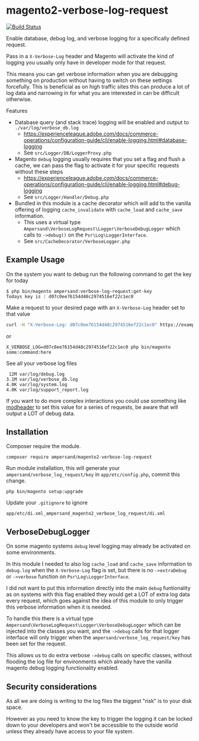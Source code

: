 # magento2-verbose-log-request

[![Build Status](https://travis-ci.com/AmpersandHQ/magento2-verbose-log-request.svg?token=4DzjEueYNQwZuk3ywXjG&branch=master)](https://app.travis-ci.com/AmpersandHQ/magento2-verbose-log-request)

Enable database, debug log, and verbose logging for a specifically defined request.

Pass in a `X-Verbose-Log` header and Magento will activate the kind of logging you usually only have in developer mode for that request. 

This means you can get verbose information when you are debugging something on production without having to switch on these settings forcefully. This is beneficial as on high traffic sites this can produce a lot of log data and narrowing in for what you are interested in can be difficult otherwise.

Features
- Database query (and stack trace) logging will be enabled and output to `./var/log/verbose_db.log`
  - https://experienceleague.adobe.com/docs/commerce-operations/configuration-guide/cli/enable-logging.html#database-logging
  - See `src/Logger/DB/LoggerProxy.php`
- Magento `debug` logging usually requires that you set a flag and flush a cache, we can pass the flag to activate it for your specific requests without these steps
  - https://experienceleague.adobe.com/docs/commerce-operations/configuration-guide/cli/enable-logging.html#debug-logging
  - See `src/Logger/Handler/Debug.php`
- Bundled in this module is a cache decorator which will add to the vanilla offering of logging `cache_invalidate` with `cache_load` and `cache_save` information.
  - This uses a virtual type `Ampersand\VerboseLogRequest\Logger\VerboseDebugLogger` which calls to `->debug()` on the `Psr\Log\LoggerInterface`.
  - See `src/CacheDecorator/VerboseLogger.php`

## Example Usage

On the system you want to debug run the following command to get the key for today
```
$ php bin/magento ampersand:verbose-log-request:get-key
Todays key is : d07c0ee76154d48c2974516ef22c1ec0
```

Make a request to your desired page with an `X-Verbose-Log` header set to that value

```bash
curl -H "X-Verbose-Log: d07c0ee76154d48c2974516ef22c1ec0" https://example.com/your-page/
```

or 

```
X_VERBOSE_LOG=d07c0ee76154d48c2974516ef22c1ec0 php bin/magento some:command:here
```

See all your verbose log files
```shell
 12M var/log/debug.log
3.1M var/log/verbose_db.log
4.0K var/log/system.log
4.0K var/log/support_report.log
```

If you want to do more complex interactions you could use something like [modheader](https://chrome.google.com/webstore/detail/modheader/idgpnmonknjnojddfkpgkljpfnnfcklj?hl=en) to set this value for a series of requests, be aware that will output a LOT of debug data. 

## Installation

Composer require the module.

```
composer require ampersand/magento2-verbose-log-request
```

Run module installation, this will generate your `ampersand/verbose_log_request/key` in `app/etc/config.php`, commit this change.
```
php bin/magento setup:upgrade
```

Update your `.gitignore` to ignore 

```
app/etc/di.xml_ampersand_magento2_verbose_log_request/di.xml
```

## VerboseDebugLogger

On some magento systems `debug` level logging may already be activated on some environments. 

In this module I needed to also log `cache_load` and `cache_save` information to `debug.log` when the `X-Verbose-Log` flag is set, but there is no `->extraDebug` or `->verbose` function on `Psr\Log\LoggerInterface`. 

I did not want to put this information directly into the main `debug` funtionality as on systems with this flag enabled they would get a LOT of extra log data every request, which goes against the idea of this module to only trigger this verbose information when it is needed.

To handle this there is a virtual type `Ampersand\VerboseLogRequest\Logger\VerboseDebugLogger` which can be injected into the classes you want, and the `->debug` calls for that logger interface will only trigger when the `ampersand/verbose_log_request/key` has been set for the request. 

This allows us to do extra verbose `->debug` calls on specific classes, without flooding the log file for environments which already have the vanilla magento debug logging functionality enabled.

## Security considerations

As all we are doing is writing to the log files the biggest "risk" is to your disk space. 

However as you need to know the key to trigger the logging it can be locked down to your developers and won't be accessible to the outside world unless they already have access to your file system.
